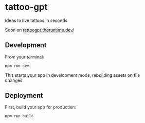 # tattoo-gpt

Ideas to live tattoos in seconds

Soon on [tattoogpt.theruntime.dev/](https://tattoogpt.theruntime.dev/)

## Development

From your terminal:

```sh
npm run dev
```

This starts your app in development mode, rebuilding assets on file changes.

## Deployment

First, build your app for production:

```sh
npm run build
```
